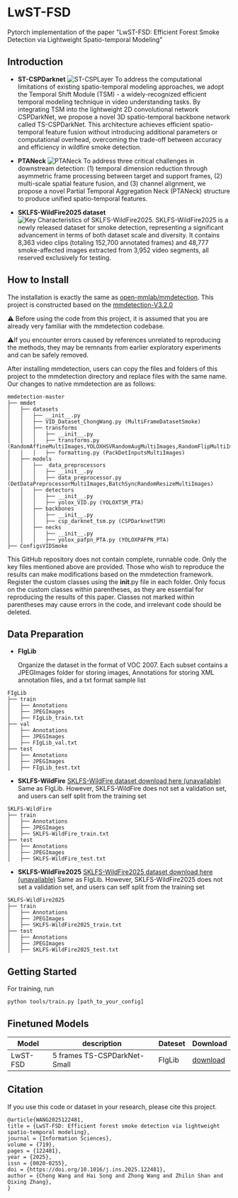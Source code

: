 # LwST-FSD
Pytorch implementation of the paper "LwST-FSD: Efficient Forest Smoke Detection via Lightweight Spatio-temporal Modeling"

## Introduction
- **ST-CSPDarknet**
![ST-CSPLayer]( https://ars.els-cdn.com/content/image/1-s2.0-S0020025525006139-gr004_lrg.jpg)
To address the computational limitations of existing spatio-temporal modeling approaches, we adopt the Temporal Shift Module (TSM) - a widely-recognized efficient temporal modeling technique in video understanding tasks. By integrating TSM into the lightweight 2D convolutional network CSPDarkNet, we propose a novel 3D spatio-temporal backbone network called TS-CSPDarkNet. This architecture achieves efficient spatio-temporal feature fusion without introducing additional parameters or computational overhead, overcoming the trade-off between accuracy and efficiency in wildfire smoke detection.

- **PTANeck**
![PTANeck](https://ars.els-cdn.com/content/image/1-s2.0-S0020025525006139-gr005_lrg.jpg)
To address three critical challenges in downstream detection: (1) temporal dimension reduction through asymmetric frame processing between target and support frames, (2) multi-scale spatial feature fusion, and (3) channel alignment, we propose a novel Partial Temporal Aggregation Neck (PTANeck) structure to produce unified spatio-temporal features.

- **SKLFS-WildFire2025 dataset**
![Key Characteristics of SKLFS-WildFire2025. ](https://ars.els-cdn.com/content/image/1-s2.0-S0020025525006139-gr006_lrg.jpg)
SKLFS-WildFire2025 is a newly released dataset for smoke detection, representing a significant advancement in terms of both dataset scale and diversity. It contains 8,363 video clips (totaling 152,700 annotated frames) and 48,777 smoke-affected images extracted from 3,952 video segments, all reserved exclusively for testing.


## How to Install
The installation is exactly the same as [open-mmlab/mmdetection](https://github.com/open-mmlab/mmdetection). This project is constructed based on the [mmdetection-V3.2.0](https://github.com/open-mmlab/mmdetection/tree/3.x)

⚠ Before using the code from this project, it is assumed that you are already very familiar with the mmdetection codebase. 

⚠If you encounter errors caused by references unrelated to reproducing the methods, they may be remnants from earlier exploratory experiments and can be safely removed.

After installing mmdetection, users can copy the files and folders of this project to the mmdetection directory and replace files with the same name. 
Our changes to native mmdetection are as follows:
```
mmdetection-master
├── mmdet
│   ├── datasets
│   │   ├── __init__.py
│   │   ├── VID_Dataset_ChongWang.py (MultiFrameDatasetSmoke)
│   │   ├── transforms
│   │   │   ├── __init__.py
│   │   │   ├── transforms.py (RandomAffineMultiImages,YOLOXHSVRandomAugMultiImages,RandomFlipMultiImages,ResizeMultiImages,PadMultiImages,MosaicMultiImages,MixUpMultiImages)
│   │   │   ├── formatting.py (PackDetInputsMultiImages)
│   ├── models
│   │   ├──  data_preprocessors
│   │   │   ├── __init__.py
│   │   │   ├── data_preprocessor.py (DetDataPreprocessorMultiImages,BatchSyncRandomResizeMultiImages)
│   │   ├── detectors
│   │   │   ├── __init__.py
│   │   │   ├── yolox_VID.py (YOLOXTSM_PTA)
│   │   ├── backbones
│   │   │   ├── __init__.py
│   │   │   ├── csp_darknet_tsm.py (CSPDarknetTSM)
│   │   ├── necks
│   │   │   ├── __init__.py
│   │   │   ├── yolox_pafpn_PTA.py (YOLOXPAFPN_PTA)
├── ConfigsVIDSmoke
```
This GitHub repository does not contain complete, runnable code. Only the key files mentioned above are provided. Those who wish to reproduce the results can make modifications based on the mmdetection framework. Register the custom classes using the __init__.py file in each folder. Only focus on the custom classes within parentheses, as they are essential for reproducing the results of this paper. Classes not marked within parentheses may cause errors in the code, and irrelevant code should be deleted.

## Data Preparation
- **FIgLib**

  Organize the dataset in the format of VOC 2007. Each subset contains a JPEGImages folder for storing images, Annotations for storing XML annotation files, and a txt format sample list
```
FIgLib
├── train
│   ├── Annotations
│   ├── JPEGImages
│   ├── FIgLib_train.txt
├── val
│   ├── Annotations
│   ├── JPEGImages
│   ├── FIgLib_val.txt
├── test
│   ├── Annotations
│   ├── JPEGImages
│   ├── FIgLib_test.txt
```
- **SKLFS-WildFire**
[SKLFS-WildFire dataset download here (unavailable)](https://xxx) 
  Same as FIgLib. However, SKLFS-WildFire does not set a validation set, and users can self split from the training set
```
SKLFS-WildFire
├── train
│   ├── Annotations
│   ├── JPEGImages
│   ├── SKLFS-WildFire_train.txt
├── test
│   ├── Annotations
│   ├── JPEGImages
│   ├── SKLFS-WildFire_test.txt
```

- **SKLFS-WildFire2025**
[SKLFS-WildFire2025 dataset download here (unavailable)](https://xxx) 
  Same as FIgLib. However, SKLFS-WildFire2025 does not set a validation set, and users can self split from the training set
```
SKLFS-WildFire2025
├── train
│   ├── Annotations
│   ├── JPEGImages
│   ├── SKLFS-WildFire2025_train.txt
├── test
│   ├── Annotations
│   ├── JPEGImages
│   ├── SKLFS-WildFire2025_test.txt
```

## Getting Started

   For training, run
  ```Shell
  python tools/train.py [path_to_your_config] 
  ```



## Finetuned Models

| Model              |  description                    | Dateset      | Download     |
|--------------------|---------------------------------|--------------|--------------|
| LwST-FSD           | 5 frames TS-CSPDarkNet-Small    |FIgLib        |[download](https://pan.ustc.edu.cn/share/index/5b015f2c73e24fd48b82) |


## Citation

If you use this code or dataset in your research, please cite this project.

```
@article{WANG2025122481,
title = {LwST-FSD: Efficient forest smoke detection via lightweight spatio-temporal modeling},
journal = {Information Sciences},
volume = {719},
pages = {122481},
year = {2025},
issn = {0020-0255},
doi = {https://doi.org/10.1016/j.ins.2025.122481},
author = {Chong Wang and Hai Song and Zhong Wang and Zhilin Shan and Qixing Zhang},
}
```

